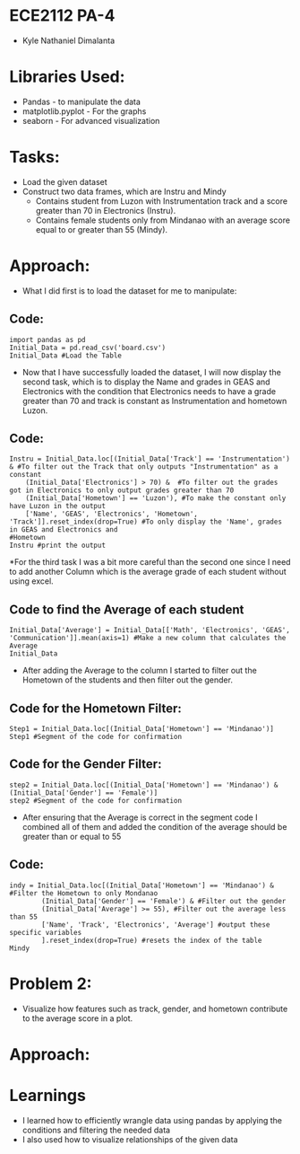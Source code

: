 # ECE2112 PA-4
* Kyle Nathaniel Dimalanta

# Libraries Used:
* Pandas - to manipulate the data
* matplotlib.pyplot - For the graphs
* seaborn - For advanced visualization

# Tasks:
* Load the given dataset
* Construct two data frames, which are Instru and Mindy
  * Contains student from Luzon with Instrumentation track and a score greater than 70 in Electronics (Instru).
  * Contains female students only from Mindanao with an average score equal to or greater than 55 (Mindy).
# Approach:
* What I did first is to load the dataset for me to manipulate:
## Code:
```
import pandas as pd
Initial_Data = pd.read_csv('board.csv')
Initial_Data #Load the Table
```
* Now that I have successfully loaded the dataset, I will now display the second task, which is to display the Name and grades in GEAS and Electronics with the condition that Electronics needs to have a grade greater than 70 and track is constant as Instrumentation and hometown Luzon.
## Code:
```
Instru = Initial_Data.loc[(Initial_Data['Track'] == 'Instrumentation') & #To filter out the Track that only outputs "Instrumentation" as a constant
    (Initial_Data['Electronics'] > 70) &  #To filter out the grades got in Electronics to only output grades greater than 70
    (Initial_Data['Hometown'] == 'Luzon'), #To make the constant only have Luzon in the output
    ['Name', 'GEAS', 'Electronics', 'Hometown', 'Track']].reset_index(drop=True) #To only display the 'Name', grades in GEAS and Electronics and 
#Hometown
Instru #print the output
```
*For the third task I was a bit more careful than the second one since I need to add another Column which is the average grade of each student without using excel.
## Code to find the Average of each student
```
Initial_Data['Average'] = Initial_Data[['Math', 'Electronics', 'GEAS', 'Communication']].mean(axis=1) #Make a new column that calculates the Average
Initial_Data
```
* After adding the Average to the column I started to filter out the Hometown of the students and then filter out the gender.
## Code for the Hometown Filter:
```
Step1 = Initial_Data.loc[(Initial_Data['Hometown'] == 'Mindanao')] 
Step1 #Segment of the code for confirmation
```
## Code for the Gender Filter:
```
step2 = Initial_Data.loc[(Initial_Data['Hometown'] == 'Mindanao') & (Initial_Data['Gender'] == 'Female')]
step2 #Segment of the code for confirmation
```
* After ensuring that the Average is correct in the segment code I combined all of them and added the condition of the average should be greater than or equal to 55
## Code:
```
indy = Initial_Data.loc[(Initial_Data['Hometown'] == 'Mindanao') & #Filter the Hometown to only Mondanao
        (Initial_Data['Gender'] == 'Female') & #Filter out the gender
        (Initial_Data['Average'] >= 55), #Filter out the average less than 55
        ['Name', 'Track', 'Electronics', 'Average'] #output these specific variables
        ].reset_index(drop=True) #resets the index of the table
Mindy
```
# Problem 2:
- Visualize how features such as track, gender, and hometown contribute to the average score in a plot.

# Approach:

# Learnings
- I learned how to efficiently wrangle data using pandas by applying the conditions and filtering the needed data
- I also used how to visualize relationships of the given data
